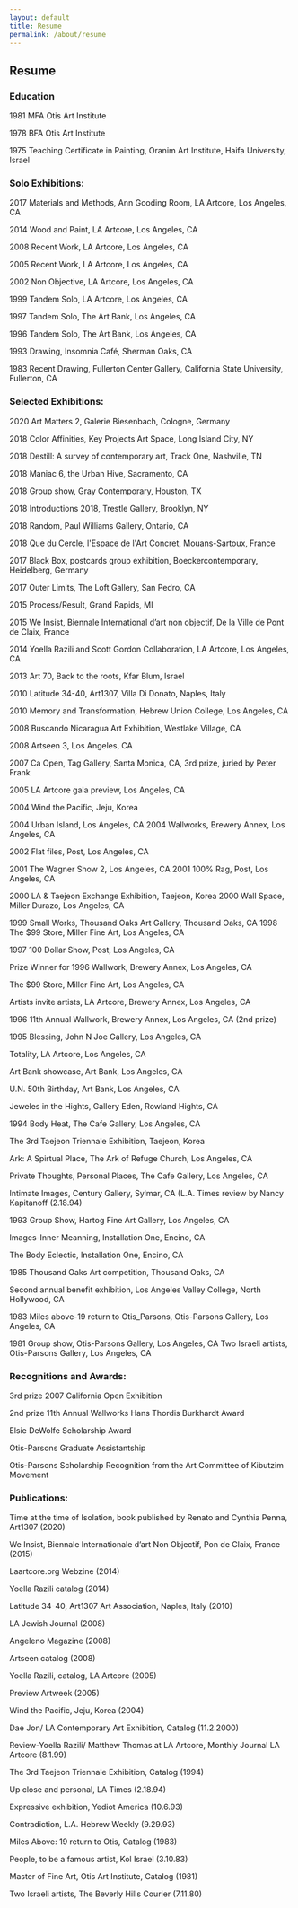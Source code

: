 ```yaml
---
layout: default
title: Resume
permalink: /about/resume
---
```


## Resume

### Education

1981 MFA Otis Art Institute

1978 BFA Otis Art Institute

1975 Teaching Certificate in Painting, Oranim Art Institute, Haifa     University, Israel

### Solo Exhibitions:

2017 Materials and Methods, Ann Gooding Room, LA Artcore, Los Angeles, CA

2014 Wood and Paint, LA Artcore, Los Angeles,  CA

2008 Recent Work, LA Artcore, Los Angeles, CA 

2005 Recent Work, LA Artcore, Los Angeles, CA

2002 Non Objective, LA Artcore, Los Angeles, CA

1999 Tandem Solo, LA Artcore, Los Angeles, CA

1997 Tandem Solo, The Art Bank, Los Angeles, CA

1996 Tandem Solo, The Art Bank, Los Angeles, CA 

1993 Drawing, Insomnia Café, Sherman Oaks, CA

1983 Recent Drawing, Fullerton Center Gallery, California State University, Fullerton, CA

### Selected Exhibitions:

2020 Art Matters 2, Galerie Biesenbach, Cologne, Germany

2018	Color Affinities, Key Projects Art Space, Long Island City, NY

2018	Destill:  A survey of contemporary art, Track One, Nashville, TN

2018	Maniac 6, the Urban Hive, Sacramento, CA

2018 Group show, Gray Contemporary, Houston, TX
 
2018 Introductions 2018, Trestle Gallery, Brooklyn, NY
 
2018 Random, Paul Williams Gallery, Ontario, CA
 
2018 Que du Cercle, l'Espace de l'Art Concret, Mouans-Sartoux, France

2017 Black Box, postcards group exhibition, Boeckercontemporary, Heidelberg, Germany

2017 Outer Limits, The Loft Gallery, San Pedro, CA

2015 Process/Result, Grand Rapids, MI

2015 We Insist, Biennale International d’art non objectif, De la Ville de Pont de Claix, France

2014 Yoella Razili and Scott Gordon Collaboration, LA Artcore, Los Angeles, CA

2013 Art 70, Back to the roots, Kfar Blum, Israel

2010 Latitude 34-40, Art1307, Villa Di Donato, Naples, Italy

2010 Memory and Transformation, Hebrew Union College, Los Angeles, CA

2008 Buscando Nicaragua Art Exhibition, Westlake Village, CA

2008 Artseen 3, Los Angeles, CA

2007 Ca Open, Tag Gallery, Santa Monica, CA, 3rd prize, juried by Peter Frank

2005 LA Artcore gala preview, Los Angeles, CA

2004 Wind the Pacific, Jeju, Korea

2004 Urban Island, Los Angeles, CA 2004 Wallworks, Brewery Annex, Los Angeles, CA

2002 Flat files, Post, Los Angeles, CA

2001 The Wagner Show 2, Los Angeles, CA 2001 100% Rag, Post, Los Angeles, CA

2000 LA & Taejeon Exchange Exhibition, Taejeon, Korea 2000 Wall Space, Miller Durazo, Los Angeles, CA

1999 Small Works, Thousand Oaks Art Gallery, Thousand Oaks, CA 1998 The $99 Store, Miller Fine Art, Los Angeles, CA

1997 100 Dollar Show, Post, Los Angeles, CA 

Prize Winner for 1996 Wallwork, Brewery Annex, Los Angeles, CA 

The $99 Store, Miller Fine Art, Los Angeles, CA 

Artists invite artists, LA Artcore, Brewery Annex, Los Angeles, CA

1996 11th Annual Wallwork, Brewery Annex, Los Angeles, CA (2nd prize)

1995 Blessing, John N Joe Gallery, Los Angeles, CA 

Totality, LA Artcore, Los Angeles, CA 

Art Bank showcase, Art Bank, Los Angeles, CA 

U.N. 50th Birthday, Art Bank, Los Angeles, CA 

Jeweles in the Hights, Gallery Eden, Rowland Hights, CA

1994 Body Heat, The Cafe Gallery, Los Angeles, CA 

The 3rd Taejeon Triennale Exhibition, Taejeon, Korea 

Ark: A Spirtual Place, The Ark of Refuge Church, Los Angeles, CA 

Private Thoughts, Personal Places, The Cafe Gallery, Los Angeles, CA 

Intimate Images, Century Gallery, Sylmar, CA (L.A. Times review by Nancy Kapitanoff (2.18.94)

1993 Group Show, Hartog Fine Art Gallery, Los Angeles, CA 

Images-Inner Meanning, Installation One, Encino, CA 

The Body Eclectic, Installation One, Encino, CA

1985 Thousand Oaks Art competition, Thousand Oaks, CA 

Second annual benefit exhibition, Los Angeles Valley College, North Hollywood, CA

1983 Miles above-19 return to Otis_Parsons, Otis-Parsons Gallery, Los Angeles, CA

1981 Group show, Otis-Parsons Gallery, Los Angeles, CA Two Israeli artists, Otis-Parsons Gallery, Los Angeles, CA

### Recognitions and Awards:

3rd prize 2007 California Open Exhibition 

2nd prize 11th Annual Wallworks Hans Thordis Burkhardt Award 

Elsie DeWolfe Scholarship Award 

Otis-Parsons Graduate Assistantship 

Otis-Parsons Scholarship Recognition from the Art Committee of Kibutzim Movement


### Publications:

Time at the time of Isolation, book published by Renato and Cynthia Penna, Art1307 (2020)

We Insist, Biennale Internationale d’art Non Objectif, Pon de Claix, France (2015)

Laartcore.org Webzine (2014)

Yoella Razili catalog (2014)

Latitude 34-40, Art1307 Art Association, Naples, Italy (2010) 

LA Jewish Journal (2008) 

Angeleno Magazine (2008) 

Artseen catalog (2008) 

Yoella Razili, catalog, LA Artcore (2005) 

Preview Artweek (2005) 

Wind the Pacific, Jeju, Korea (2004) 

Dae Jon/ LA Contemporary Art Exhibition, Catalog (11.2.2000) 

Review-Yoella Razili/ Matthew Thomas at LA Artcore, Monthly Journal LA Artcore (8.1.99) 

The 3rd Taejeon Triennale Exhibition, Catalog (1994) 

Up close and personal, LA Times (2.18.94) 

Expressive exhibition, Yediot America (10.6.93) 

Contradiction, L.A. Hebrew Weekly (9.29.93) 

Miles Above: 19 return to Otis, Catalog (1983) 

People, to be a famous artist, Kol Israel (3.10.83) 

Master of Fine Art, Otis Art Institute, Catalog (1981) 

Two Israeli artists, The Beverly Hills Courier (7.11.80)
